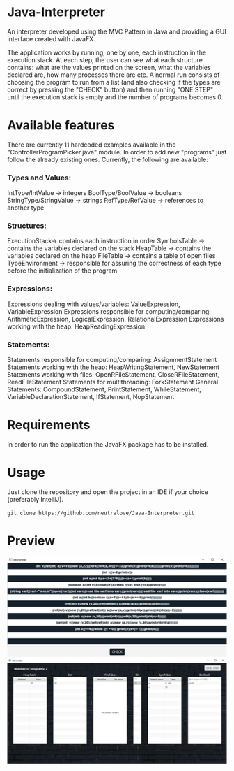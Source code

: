 # Java-Interpreter
An interpreter developed using the MVC Pattern in Java and providing a GUI interface created with JavaFX.

The application works by running, one by one, each instruction in the execution stack. At each step, the user can see what each structure contains: what are the values printed on the screen, what the variables declared are, how many processes there are etc. A normal run consists of choosing the program to run from a list (and also checking if the types are correct by pressing the "CHECK" button) and then running "ONE STEP" until the execution stack is empty and the number of programs becomes 0.

# Available features
There are currently 11 hardcoded examples available in the "ControllerProgramPicker.java" module. In order to add new "programs" just follow the already existing ones.
Currently, the following are available:
### Types and Values: 
IntType/IntValue -> integers
BoolType/BoolValue -> booleans
StringType/StringValue -> strings
RefType/RefValue -> references to another type
### Structures:
ExecutionStack-> contains each instruction in order
SymbolsTable -> contains the variables declared on the stack
HeapTable -> contains the variables declared on the heap
FileTable -> contains a table of open files
TypeEnvironment -> responsible for assuring the correctness of each type before the initialization of the program
### Expressions:
Expressions dealing with values/variables: ValueExpression, VariableExpression
Expressions responsible for computing/comparing: ArithmeticExpression, LogicalExpression, RelationalExpression
Expressions working with the heap: HeapReadingExpression
### Statements:
Statements responsible for computing/comparing: AssignmentStatement
Statements working with the heap: HeapWritingStatement, NewStatement
Statements working with files: OpenRFileStatement, CloseRFileStatement, ReadFileStatement
Statements for multithreading: ForkStatement
General Statements: CompoundStatement, PrintStatement, WhileStatement, VariableDeclarationStatement, IfStatement, NopStatement


# Requirements
In order to run the application the JavaFX package has to be installed.

# Usage
Just clone the repository and open the project in an IDE if your choice (preferably IntelliJ).
```
git clone https://github.com/neutralove/Java-Interpreter.git
```

# Preview

![](Preview/programP.png)
![](Preview/programE.png)

